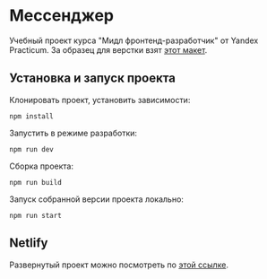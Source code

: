 # Мессенджер

Учебный проект курса "Мидл фронтенд-разработчик" от Yandex Practicum.
За образец для верстки взят [этот макет](https://www.figma.com/file/jF5fFFzgGOxQeB4CmKWTiE/Chat_external_link?node-id=0%3A1).

## Установка и запуск проекта

Клонировать проект, установить зависимости:

    npm install

Запустить в режиме разработки:

    npm run dev

Сборка проекта:

    npm run build

Запуск собранной верcии проекта локально:

    npm run start

## Netlify

Развернутый проект можно посмотреть по [этой ссылке](https://melodious-tartufo-7c9b2a.netlify.app/).
